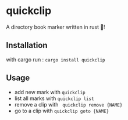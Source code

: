 # quickclip
A directory book marker written in rust 🦀!  
## Installation
with cargo run : `cargo install quickclip`
## Usage
- add new mark with `quickclip`  
- list all marks with `quickclip list`  
- remove a clip with ` quickclip remove {NAME}`
- go to a clip with `quickclip goto {NAME}`
